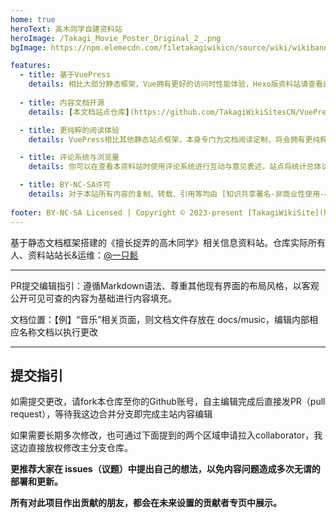```yaml
---
home: true
heroText: 高木同学自建资料站
heroImage: /Takagi_Movie_Poster_Original_2_.png
bgImage: https://npm.elemecdn.com/filetakagiwikicn/source/wiki/wikibanner.webp

features:
  - title: 基于VuePress
    details: 相比大部分静态框架，Vue拥有更好的访问时性能体验，Hexo版资料站请查看由[@青虹空雨](https://wiki.takagi3.cn)维护的资料站
    
  - title: 内容文档开源
    details: [本文档站点仓库](https://github.com/TakagiWikiSitesCN/VuePress-TakagiWiki/)开源，即全站内容文档亦为开源。所有人均可对本站内容进行PR提交编辑

  - title: 更纯粹的阅读体验
    details: VuePress相比其他静态站点框架，本身专门为文档阅读定制，将会拥有更纯粹的资料阅读体验

  - title: 评论系统与浏览量
    details: 你可以在查看本资料站时使用评论系统进行互动与意见表述，站点将统计总体访客访问量以优化地区浏览体验

  - title: BY-NC-SA许可
    details: 对于本站所有内容的复制、转载、引用等均由 [知识共享署名-非商业性使用-相同方式共享 4.0 国际许可协议](http://creativecommons.org/licenses/by-nc-sa/4.0/) 进行许可
    
footer: BY-NC-SA Licensed | Copyright © 2023-present [TakagiWikiSite](https://github.com/TakagiWikiSitesCN/VuePress-TakagiWiki/edit/main/README.md)
---
```


基于静态文档框架搭建的《擅长捉弄的高木同学》相关信息资料站。仓库实际所有人、资料站站长&运维：[@一只鬆](https://www.takagi.icu/)

------

PR提交编辑指引：遵循Markdown语法、尊重其他现有界面的布局风格，以客观公开可见可查的内容为基础进行内容填充。

文档位置：【例】“音乐”相关页面，则文档文件存放在 docs/music，编辑内部相应名称文档以执行更改

------
## 提交指引

如需提交更改，请fork本仓库至你的Github账号，自主编辑完成后直接发PR（pull request），等待我这边合并分支即完成主站内容编辑

如果需要长期多次修改，也可通过下面提到的两个区域申请拉入collaborator，我这边直接放权修改主分支仓库。

**更推荐大家在 issues（议题）中提出自己的想法，以免内容问题造成多次无谓的部署和更新。**

**所有对此项目作出贡献的朋友，都会在未来设置的贡献者专页中展示。**
